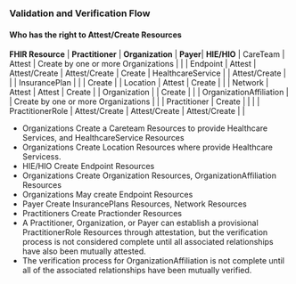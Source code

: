 ### Validation and Verification Flow
#### Who has the right to Attest/Create Resources

<style>
    th{border: solid 2px lightgrey;}
    td{border: solid 2px lightgrey;}
</style>

**FHIR Resource** | **Practitioner** | **Organization** | **Payer**| **HIE/HIO** |
CareTeam | Attest | Create by one or more Organizations | | |
Endpoint | Attest | Attest/Create | Attest/Create | Create |
HealthcareService | | Attest/Create | | |
InsurancePlan | | | Create | |
Location | Attest | Create | | |
Network | Attest | Attest | Create | |
Organization | | Create | | |
OrganizationAffiliation | | Create by one or more Organizations | | |
Practitioner | Create | | | |
PractitionerRole | Attest/Create | Attest/Create | Attest/Create | |

- Organizations Create a Careteam Resources to provide Healthcare Services, and HealthcareService Resources
- Organizations Create Location Resources where provide Healthcare Servicess.
- HIE/HIO Create Endpoint Resources
- Organizations Create Organization Resources, OrganizationAffiliation Resources
- Organizations May create Endpoint Resources
- Payer Create InsurancePlans Resources, Network Resources
- Practitioners Create Practionder Resources
- A Practitioner, Organization, or Payer can establish a provisional PractitionerRole Resources through attestation, but the verification process is not considered complete until all associated relationships have also been mutually attested.
- The verification process for OrganizationAffiliation is not complete until all of the associated relationships have been mutually verified.
